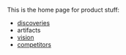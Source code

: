 This is the home page for product stuff:

- [discoveries](https://github.com/sadevana/best-to-do-ever/blob/main/docs/Product/Discovery.md)
- artifacts
- [vision](https://github.com/sadevana/best-to-do-ever/blob/main/docs/Product/Vision.md)
- [competitors](https://github.com/sadevana/best-to-do-ever/blob/main/docs/Product/Competitors.md)
